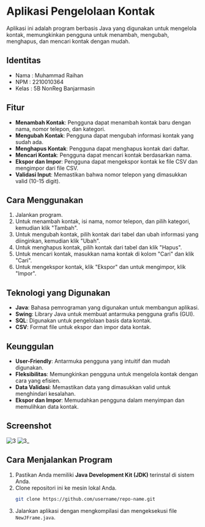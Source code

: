 # Aplikasi Pengelolaan Kontak

Aplikasi ini adalah program berbasis Java yang digunakan untuk mengelola kontak, memungkinkan pengguna untuk menambah, mengubah, menghapus, dan mencari kontak dengan mudah.

## Identitas
- Nama  : Muhammad Raihan
- NPM   : 2210010364
- Kelas : 5B NonReg Banjarmasin

## Fitur
- **Menambah Kontak**: Pengguna dapat menambah kontak baru dengan nama, nomor telepon, dan kategori.
- **Mengubah Kontak**: Pengguna dapat mengubah informasi kontak yang sudah ada.
- **Menghapus Kontak**: Pengguna dapat menghapus kontak dari daftar.
- **Mencari Kontak**: Pengguna dapat mencari kontak berdasarkan nama.
- **Ekspor dan Impor**: Pengguna dapat mengekspor kontak ke file CSV dan mengimpor dari file CSV.
- **Validasi Input**: Memastikan bahwa nomor telepon yang dimasukkan valid (10-15 digit).

## Cara Menggunakan
1. Jalankan program.
2. Untuk menambah kontak, isi nama, nomor telepon, dan pilih kategori, kemudian klik "Tambah".
3. Untuk mengubah kontak, pilih kontak dari tabel dan ubah informasi yang diinginkan, kemudian klik "Ubah".
4. Untuk menghapus kontak, pilih kontak dari tabel dan klik "Hapus".
5. Untuk mencari kontak, masukkan nama kontak di kolom "Cari" dan klik "Cari".
6. Untuk mengekspor kontak, klik "Ekspor" dan untuk mengimpor, klik "Impor".

## Teknologi yang Digunakan
- **Java**: Bahasa pemrograman yang digunakan untuk membangun aplikasi.
- **Swing**: Library Java untuk membuat antarmuka pengguna grafis (GUI).
- **SQL**: Digunakan untuk pengelolaan basis data kontak.
- **CSV**: Format file untuk ekspor dan impor data kontak.

## Keunggulan
- **User-Friendly**: Antarmuka pengguna yang intuitif dan mudah digunakan.
- **Fleksibilitas**: Memungkinkan pengguna untuk mengelola kontak dengan cara yang efisien.
- **Data Validasi**: Memastikan data yang dimasukkan valid untuk menghindari kesalahan.
- **Ekspor dan Impor**: Memudahkan pengguna dalam menyimpan dan memulihkan data kontak.

## Screenshot
![3](https://github.com/user-attachments/assets/ac286ee1-a0d2-4413-9b59-a47eaadaee6a)
![3_](https://github.com/user-attachments/assets/583a1b56-7757-4cdf-929e-ce9f7d90c45a)

## Cara Menjalankan Program
1. Pastikan Anda memiliki **Java Development Kit (JDK)** terinstal di sistem Anda.
2. Clone repositori ini ke mesin lokal Anda.
   ```bash
   git clone https://github.com/username/repo-name.git
3. Jalankan aplikasi dengan mengkompilasi dan mengeksekusi file `NewJFrame.java`.
